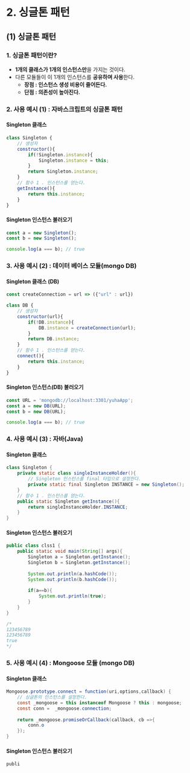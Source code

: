 # 2. 싱글톤 패턴

## (1) 싱글톤 패턴

### 1. 싱글톤 패턴이란?

* **1개의 클래스가 1개의 인스턴스만**을 가지는 것이다.
* 다른 모듈들이 이 1개의 인스턴스를 **공유하며 사용**한다.
  * **장점 : 인스턴스 생성 비용이 줄어든다.**
  * **단점 : 의존성이 높아진다.**

### 2. 사용 예시 (1) : 자바스크립트의 싱글톤 패턴

#### Singleton 클래스

```javascript
class Singleton {
    // 생성자
    constructor(){
        if(!Singleton.instance){
            Singleton.instance = this;
        }
        return Singleton.instance;
    }
    // 함수 1 . 인스턴스를 얻는다.
    getInstance(){
        return this.instance;
    }
}
```

#### Singleton 인스턴스 불러오기

```javascript
const a = new Singleton();
const b = new Singleton();

console.log(a === b); // true
```

### 3. 사용 예시 (2) : 데이터 베이스 모듈(mongo DB)

#### Singleton 클래스 (DB)

```javascript
const createConnection = url => ({"url" : url})

class DB {
    // 생성자
    constructor(url){
        if(!DB.instance){
            DB.instance = createConnection(url);
        }
        return DB.instance;
    }
    // 함수 1 . 인스턴스를 얻는다.
    connect(){
        return this.instance;
    }
}
```

#### Singleton 인스턴스(DB) 불러오기

```javascript
const URL = 'mongodb://localhost:3301/yuhaApp';
const a = new DB(URL);
const b = new DB(URL);

console.log(a === b); // true
```

### 4. 사용 예시 (3) : 자바(Java)

#### Singleton 클래스

```java
class Singleton {
    private static class singleInstanceHolder(){
        // Singleton 인스턴스를 final 타입으로 설정한다.
        private static final Singleton INSTANCE = new Singleton();
    }
    // 함수 1 . 인스턴스를 얻는다.
    public static Singleton getInstance(){
        return singleInstanceHolder.INSTANCE;
    }
}
```

#### Singleton 인스턴스 불러오기

```java
public class clss1 {
    public static void main(String[] args){
        Singleton a = Singleton.getInstance();
        Singleton b = Singleton.getInstance();
        
        System.out.println(a.hashCode());
        System.out.println(b.hashCode());
        
        if(a==b){
            System.out.println(true);
        }
    }
}

/*
123456789
123456789
true
*/
```

### 5. 사용 예시 (4) : Mongoose 모듈 (mongo DB)

#### Singleton 클래스

```java
Mongoose.prototype.connect = function(uri,options,callback) {
    // 싱글톤의 인스턴스를 설정한다.
    const _mongoose = this instanceof Mongoose ? this : mongoose;
    const conn =  _mongoose.connection;
    
    return _mongoose.promiseOrCallback(callback, cb =>{
        conn.o
    });
}
```

#### Singleton 인스턴스 불러오기

```java
publi
```

